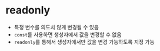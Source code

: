 # readonly

* 특정 변수를 의도치 않게 변경될 수 있음
* `const`를 사용하면 생성자에서 값을 변경할 수 없음
* `readonly`를 통해서 생성자에서만 값을 변경 가능하도록 지정 가능